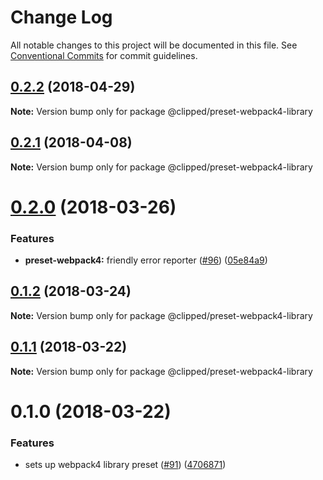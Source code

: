 # Change Log

All notable changes to this project will be documented in this file.
See [Conventional Commits](https://conventionalcommits.org) for commit guidelines.

<a name="0.2.2"></a>
## [0.2.2](https://github.com/clippedjs/clipped/compare/@clipped/preset-webpack4-library@0.2.1...@clipped/preset-webpack4-library@0.2.2) (2018-04-29)




**Note:** Version bump only for package @clipped/preset-webpack4-library

<a name="0.2.1"></a>
## [0.2.1](https://github.com/clippedjs/clipped/compare/@clipped/preset-webpack4-library@0.2.0...@clipped/preset-webpack4-library@0.2.1) (2018-04-08)




**Note:** Version bump only for package @clipped/preset-webpack4-library

<a name="0.2.0"></a>
# [0.2.0](https://github.com/clippedjs/clipped/compare/@clipped/preset-webpack4-library@0.1.2...@clipped/preset-webpack4-library@0.2.0) (2018-03-26)


### Features

* **preset-webpack4:** friendly error reporter ([#96](https://github.com/clippedjs/clipped/issues/96)) ([05e84a9](https://github.com/clippedjs/clipped/commit/05e84a9))




<a name="0.1.2"></a>
## [0.1.2](https://github.com/clippedjs/clipped/compare/@clipped/preset-webpack4-library@0.1.1...@clipped/preset-webpack4-library@0.1.2) (2018-03-24)




**Note:** Version bump only for package @clipped/preset-webpack4-library

<a name="0.1.1"></a>
## [0.1.1](https://github.com/clippedjs/clipped/compare/@clipped/preset-webpack4-library@0.1.0...@clipped/preset-webpack4-library@0.1.1) (2018-03-22)




**Note:** Version bump only for package @clipped/preset-webpack4-library

<a name="0.1.0"></a>
# 0.1.0 (2018-03-22)


### Features

* sets up webpack4 library preset ([#91](https://github.com/clippedjs/clipped/issues/91)) ([4706871](https://github.com/clippedjs/clipped/commit/4706871))
